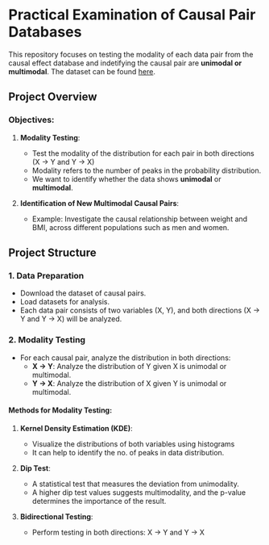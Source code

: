 # Practical Examination of Causal Pair Databases

This repository focuses on testing the modality of each data pair from the causal effect database and indetifying the causal pair are **unimodal or multimodal**. The dataset can be found [here](https://webdav.tuebingen.mpg.de/cause-effect/).

## Project Overview

### Objectives:
1. **Modality Testing**:
   - Test the modality of the distribution for each pair in both directions (X → Y and Y → X)
   - Modality refers to the number of peaks in the probability distribution.
   - We want to identify whether the data shows **unimodal** or **multimodal**.

2. **Identification of New Multimodal Causal Pairs**:
   - Example: Investigate the causal relationship between weight and BMI, across different populations such as men and women.

## Project Structure

### 1. Data Preparation
- Download the dataset of causal pairs.
- Load datasets for analysis.
- Each data pair consists of two variables (X, Y), and both directions (X → Y and Y → X) will be analyzed.

### 2. Modality Testing
- For each causal pair, analyze the distribution in both directions:
  - **X → Y**: Analyze the distribution of Y given X is unimodal or multimodal.
  - **Y → X**: Analyze the distribution of X given Y is unimodal or multimodal.
  
#### Methods for Modality Testing:

1. **Kernel Density Estimation (KDE)**:
   - Visualize the distributions of both variables using histograms
   - It can help to identify the no. of peaks in data distribution.

2. **Dip Test**:
   - A statistical test that measures the deviation from unimodality.
   - A higher dip test values suggests multimodality, and the p-value determines the importance of the result.

3. **Bidirectional Testing**:
   - Perform testing in both directions: X → Y and Y → X






  
